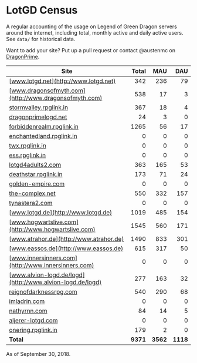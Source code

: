 # LotGD Census
A regular accounting of the usage on Legend of Green Dragon servers around the internet, including total, monthly active and daily active users. See `data/` for historical data.

Want to add your site? Put up a pull request or contact @austenmc on [DragonPrime](http://dragonprime.net).


Site | Total | MAU | DAU
--- | ---:| ---:| ---:
[www.lotgd.net](http://www.lotgd.net)|342|236|79
[www.dragonsofmyth.com](http://www.dragonsofmyth.com)|538|17|3
[stormvalley.rpglink.in](http://stormvalley.rpglink.in)|367|18|4
[dragonprimelogd.net](http://dragonprimelogd.net)|24|3|0
[forbiddenrealm.rpglink.in](http://forbiddenrealm.rpglink.in)|1265|56|17
[enchantedland.rpglink.in](http://enchantedland.rpglink.in)|0|0|0
[twx.rpglink.in](http://twx.rpglink.in)|0|0|0
[ess.rpglink.in](http://ess.rpglink.in)|0|0|0
[lotgd4adults2.com](http://lotgd4adults2.com)|363|165|53
[deathstar.rpglink.in](http://deathstar.rpglink.in)|173|71|24
[golden-empire.com](http://golden-empire.com)|0|0|0
[the-complex.net](http://the-complex.net)|550|332|157
[tynastera2.com](http://tynastera2.com)|0|0|0
[www.lotgd.de](http://www.lotgd.de)|1019|485|154
[www.hogwartslive.com](http://www.hogwartslive.com)|1545|560|171
[www.atrahor.de](http://www.atrahor.de)|1490|833|301
[www.eassos.de](http://www.eassos.de)|615|317|50
[www.innersinners.com](http://www.innersinners.com)|0|0|0
[www.alvion-logd.de/logd](http://www.alvion-logd.de/logd)|277|163|32
[reignofdarknessrpg.com](http://reignofdarknessrpg.com)|540|290|68
[imladrin.com](http://imladrin.com)|0|0|0
[nathyrnn.com](http://nathyrnn.com)|84|14|5
[aljerer-lotgd.com](http://aljerer-lotgd.com)|0|0|0
[onering.rpglink.in](http://onering.rpglink.in)|179|2|0
**Total**|**9371**|**3562**|**1118**

As of September 30, 2018.
